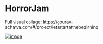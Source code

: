 # HorrorJam

Full visual collage: https://gourav-acharya.com/#/project/letsstartatthebeginning

[![image](https://user-images.githubusercontent.com/13608668/214388673-22acba48-2eb0-4372-8103-68cd798826ee.png)](https://gourav-acharya.com/#/project/letsstartatthebeginning)
